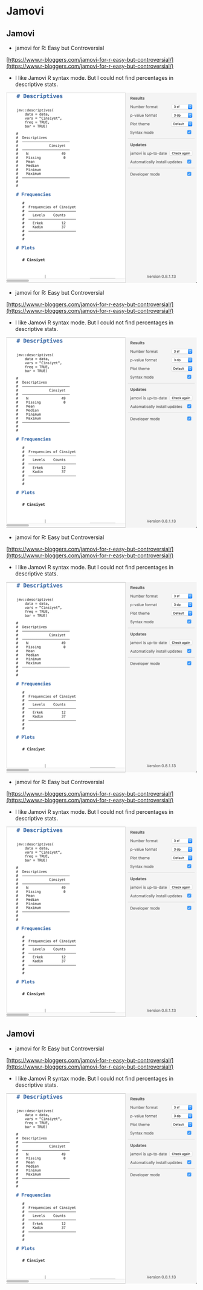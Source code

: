 # Jamovi

## Jamovi

* jamovi for R: Easy but Controversial

[https://www.r-bloggers.com/jamovi-for-r-easy-but-controversial/](https://www.r-bloggers.com/jamovi-for-r-easy-but-controversial/)

* I like Jamovi R syntax mode. But I could not find percentages in descriptive stats.

![](../.gitbook/assets/ekran-resmi-2018-01-06-14.58.43%20%284%29%20%284%29.png)

* jamovi for R: Easy but Controversial

[https://www.r-bloggers.com/jamovi-for-r-easy-but-controversial/](https://www.r-bloggers.com/jamovi-for-r-easy-but-controversial/)

* I like Jamovi R syntax mode. But I could not find percentages in descriptive stats.

![](../.gitbook/assets/ekran-resmi-2018-01-06-14.58.43%20%284%29%20%284%29%20%284%29.png)

* jamovi for R: Easy but Controversial

[https://www.r-bloggers.com/jamovi-for-r-easy-but-controversial/](https://www.r-bloggers.com/jamovi-for-r-easy-but-controversial/)

* I like Jamovi R syntax mode. But I could not find percentages in descriptive stats.

![](../.gitbook/assets/ekran-resmi-2018-01-06-14.58.43%20%284%29%20%284%29%20%283%29.png)

* jamovi for R: Easy but Controversial

[https://www.r-bloggers.com/jamovi-for-r-easy-but-controversial/](https://www.r-bloggers.com/jamovi-for-r-easy-but-controversial/)

* I like Jamovi R syntax mode. But I could not find percentages in descriptive stats.

![](../.gitbook/assets/ekran-resmi-2018-01-06-14.58.43%20%284%29%20%284%29%20%281%29.png)

## Jamovi

* jamovi for R: Easy but Controversial

[https://www.r-bloggers.com/jamovi-for-r-easy-but-controversial/](https://www.r-bloggers.com/jamovi-for-r-easy-but-controversial/)

* I like Jamovi R syntax mode. But I could not find percentages in descriptive stats.

![](../.gitbook/assets/ekran-resmi-2018-01-06-14.58.43%20%284%29%20%284%29%20%282%29.png)

